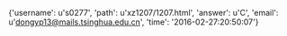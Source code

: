 {'username': u's0277', 'path': u'xz1207/1207.html', 'answer': u'C', 'email': u'dongyp13@mails.tsinghua.edu.cn', 'time': '2016-02-27:20:50:07'}